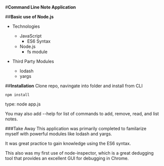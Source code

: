 #**Command Line Note Application**

##**Basic use of Node.js**
* Technologies
	* JavaScript
		* ES6 Syntax
	* Node.js
		* fs module

* Third Party Modules
	* lodash
	* yargs

##**Installation**
Clone repo, navingate into folder and install from CLI
```
npm install
```
type: node app.js

You may also add --help for list of commands to add, remove, read, and list notes.

###Take Away
This application was primarily completed to familarize myself with powerful modules like lodash and yargs.

It was great practice to gain knowledge using the ES6 syntax.

This also was my first use of node-inspector, which is a great dedugging tool that provides an excellent GUI for debugging in Chrome.
